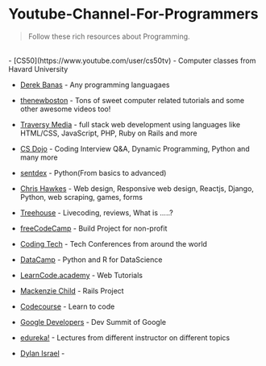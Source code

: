 # Youtube-Channel-For-Programmers
>Follow these rich resources about Programming.
<br>
- [CS50](https://www.youtube.com/user/cs50tv) - Computer classes from Havard University  

- [Derek Banas](https://www.youtube.com/user/derekbanas) - Any programming languagaes  

- [thenewboston](https://www.youtube.com/user/thenewboston) - Tons of sweet computer related tutorials and some other awesome videos too!  

- [Traversy Media](https://www.youtube.com/user/TechGuyWeb) - full stack web development using languages like HTML/CSS, JavaScript, PHP, Ruby on Rails and more  

- [CS Dojo](https://www.youtube.com/channel/UCxX9wt5FWQUAAz4UrysqK9A) - Coding Interview Q&A, Dynamic Programming, Python and many more  

- [sentdex](https://www.youtube.com/user/sentdex) - Python(From basics to advanced)  

- [Chris Hawkes](https://www.youtube.com/user/noobtoprofessional) - Web design, Responsive web design, Reactjs, Django, Python, web scraping, games, forms  

- [Treehouse](https://www.youtube.com/user/gotreehouse) - Livecoding, reviews, What is .....?  

- [freeCodeCamp](https://www.youtube.com/channel/UC8butISFwT-Wl7EV0hUK0BQ) - Build Project for non-profit   

- [Coding Tech](https://www.youtube.com/channel/UCtxCXg-UvSnTKPOzLH4wJaQ) - Tech Conferences from around the world  

- [DataCamp](https://www.youtube.com/channel/UC79Gv3mYp6zKiSwYemEik9A?pbjreload=10) - Python and R for DataScience  

- [LearnCode.academy](https://www.youtube.com/channel/UCVTlvUkGslCV_h-nSAId8Sw) - Web Tutorials  

- [Mackenzie Child](https://www.youtube.com/user/mackenziechild/playlists) - Rails Project  

- [Codecourse](https://www.youtube.com/channel/UCpOIUW62tnJTtpWFABxWZ8g) - Learn to code  

- [Google Developers](https://www.youtube.com/channel/UC_x5XG1OV2P6uZZ5FSM9Ttw) - Dev Summit of Google  

- [edureka!](https://www.youtube.com/channel/UCkw4JCwteGrDHIsyIIKo4tQ) - Lectures from different instructor on different topics  

- [Dylan Israel](https://www.youtube.com/user/pizzapokerguy87) - 


